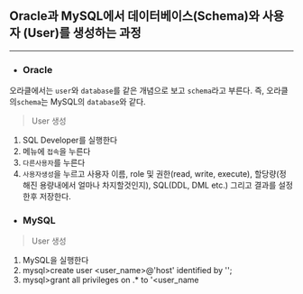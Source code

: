 ## **Oracle과 MySQL에서 데이터베이스(Schema)와 사용자 (User)를 생성하는 과정**
----
- ### Oracle
오라클에서는 `user`와 `database`를 같은 개념으로 보고 `schema`라고 부른다. 즉, 오라클의`schema`는 MySQL의 `database`와 같다.

> User 생성
1. SQL Developer를 실행한다
2. 메뉴에 `접속`을 누른다
3. `다른사용자`를 누른다
4. `사용자생성`을 누르고 사용자 이름, role 및 권한(read, write, execute), 할당량(정해진 용량내에서 얼마나 차지할것인지), SQL(DDL, DML etc.) 그리고 결과를 설정한후 저장한다.

- ### MySQL
> User 생성
1. MySQL을 실행한다
2. mysql>create user <user_name>@'host' identified by '<password>';
3. mysql>grant all privileges on <db>.* to '<user_name

